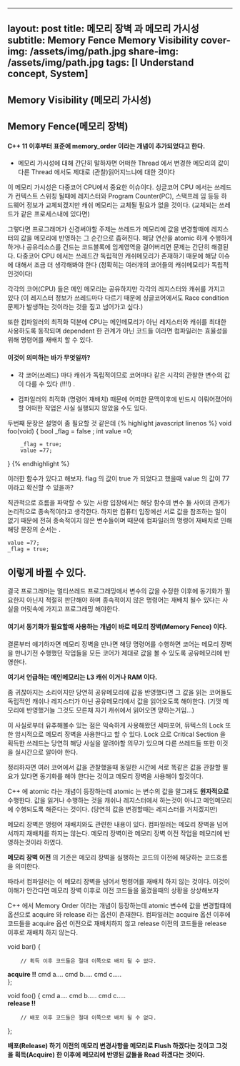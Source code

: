 
---
layout: post
title: 메모리 장벽 과 메모리 가시성
subtitle: Memory Fence Memory Visibility
cover-img: /assets/img/path.jpg
share-img: /assets/img/path.jpg
tags: [I Understand concept, System]
---

## Memory Visibility (메모리 가시성)
## Memory Fence(메모리 장벽)

#### C++ 11 이후부터 표준에 memory_order 이라는 개념이 추가되었다고 한다.

 * 메모리 가시성에 대해 간단히 말하자면 어떠한 Thread 에서 변경한 메모리의 값이 다른 Thread 에서도 제대로 (관찰)읽어지느냐에 대한 것이다

 이 메모리 가시성은 다중코어 CPU에서 중요한 이슈이다. 싱글코어 CPU 에서는 
 쓰레드가 컨텍스트 스위칭 될때에 레지스터와 Program Counter(PC), 스택프레 임 등등 하드웨어 정보가 교체되겠지만 캐쉬 메모리는 교체될 필요가 없을 것이다. (교체되는 쓰레드가 같은 프로세스내에 있다면)

  그렇다면 프로그래머가 신경써야할 주제는 쓰레드가 메모리에 값을 변경할때에 레지스터의 값을 메모리에 반영하는 그 순간으로 좁혀진다.
  해당 연산을 atomic 하게 수행하게 하거나 공유리소스를 건드는 코드블록에 임계영역을 걸어버리면 문제는 간단히 해결된다.
  다중코어 CPU 에서는 쓰레드간 독립적인 캐쉬메모리가 존재하기 때문에 해당 이슈에 대해서 조금 더 생각해봐야 한다 
 (정확히는 여러개의 코어들의 캐쉬메모리가 독립적인것이다)

 각각의 코어(CPU) 들은 메인 메모리는 공유하지만 각각의 레지스터와 캐쉬를 가지고 있다 (이 레지스터 정보가 쓰레드마다 다르기 때문에 싱글코어에서도 Race condition 문제가 발생하는 것이라는 것을 짚고 넘어가고 싶다.)

 또한 컴파일러의 최적화 덕분에 CPU는 메인메모리가 아닌 레지스터와 캐쉬를 최대한 사용하도록 동작되며 dependent 한 관계가 아닌 코드들 이라면 컴파일러는 효율성을 위해 명령어를 재배치 할 수 있다. 

 #### 이것이 의미하는 바가 무엇일까? 
* 각 코어(쓰레드) 마다 캐쉬가 독립적이므로 코어마다 같은 시각의 관찰한 변수의 값이 다를 수 있다 (!!!!) .

* 컴파일러의 최적화 (명령어 재배치) 때문에 어떠한 문맥이후에 반드시 이뤄어졌어야할 어떠한 작업은 사실 실행되지 않았을 수도 있다.

 두번째 문장은 설명이 좀 필요할 것 같은데
{% highlight javascript linenos %}
 void foo(void)
 {
		 bool _flag = false ;
		   int value =0;
		   
		_flag = true;
		value =77;
 }
{% endhighlight %}

이러한 함수가 있다고 해보자.
flag 의 값이 true 가 되었다고 했을때
value 의 값이 77이라고 확신할 수 있을까?

직관적으로 흐름을 파악할 수 있는 사람 입장에서는 해당 함수의 변수 둘 사이의 관계가 논리적으로 종속적이라고 생각한다. 하지만 컴퓨터 입장에선 서로 값을 참조하는 일이 없기 때문에 전혀 종속적이지 않은 변수들이며 때문에 컴파일러의 명령어 재배치로 인해 해당 문장의 순서는 .

	value =77;
    _flag = true;
## 이렇게 바뀔 수 있다.

결국 프로그래머는 멀티쓰레드 프로그래밍에서 변수의 값을 수정한 이후에 동기화가 필요한지 아닌지 적절히 판단해야 하며 종속적이지 않은 명령어는 재배치 될수 있다는 사실을 머릿속에 가지고 프로그래밍 해야한다.

#### 여기서 동기화가 필요할때 사용하는 개념이 바로  메모리 장벽(Memory Fence) 이다.

결론부터 얘기하자면 메모리 장벽을 만나면 해당 명령어를 수행하면 코어는 메모리 장벽을 만나기전 수행했던 작업들을 모든 코어가 제대로 값을 볼 수 있도록 공유메모리에 반영한다.

**여기서 언급하는 메인메모리는 L3 캐쉬 이거나 RAM 이다.**

좀 귀찮아지는 소리이지만 당연히 공유메모리에 값을 반영했다면 그 값을 읽는 코어들도 독립적인 캐쉬나 레지스터가 아닌 공유메모리에서 값을 읽어오도록 해야한다. (기껏 메모리에 반영했거늘 그것도 모른채 자기 캐쉬에서 읽어오면 망하는거임...)

이 사실로부터 유추해볼수 있는 점은 익숙하게 사용해왔던 세마포어, 뮤텍스의 Lock 또한 암시적으로 메모리 장벽을 사용한다고 할 수 있다.
Lock 으로 Critical Section 을 획득한 쓰레드는 당연히 해당 사실을 알려야할 의무가 있으며 다른 쓰레드들 또한 이것을 실시간으로 알아야 한다.

정리하자면 여러 코어에서 값을 관찰했을때 동일한 시간에 서로 똑같은 값을 관찰할 필요가 있다면 동기화를 해야 한다는 것이고 메모리 장벽을 사용해야 할것이다.

C++ 에 atomic 라는 개념이 등장하는데 
atomic 는 변수의 값을 말그래도 **원자적으로** 수행한다.  값을 읽거나 수행하는 것을 캐쉬나 레지스터에서 하는것이 아니고 메인메모리에 수행되도록 해준다는 것이다. (당연히 값을 변경할때는 레지스터를 거치겠지만)

메모리 장벽은 명령어 재배치와도 관련한 내용이 있다. 컴파일러는 메모리 장벽을 넘어서까지 재배치를 하지는 않는다.
메모리 장벽이란 메모리 장벽 이전 작업을 메모리에 반영하는것이라 하였다.

**메모리 장벽 이전** 의 기준은 메모리 장벽을 실행하는 코드의 이전에 해당하는 코드흐름을 의미한다.

따라서 컴파일러는 이 메모리 장벽을 넘어서 명령어를 재배치 하지 않는 것이다.
이것이 이해가 안간다면 메모리 장벽 이후로 이전 코드들을 옮겼을때의 상황을 상상해보자

C++ 에서 Memory Order 이라는 개념이 등장하는데 atomic 변수에 값을 변경할떄에 옵션으로 acquire 와 release 라는 옵션이 존재한다. 컴파일러는 acquire 옵션 이후에 코드들을 acquire 옵션 이전으로 재배치하지 않고
release 이전의 코드들을 release 이후로 재배치 하지 않는다.


void bar()
{

		// 획득 이후 코드들은 절대 이쪽으로 배치 될 수 없다.
**acquire !!** 
cmd a....
    cmd b.....
    cmd c.....	
};

void foo()
{
	cmd a....
    cmd b.....
    cmd c.....	
	**release !!** 

		// 배포 이후 코드들은 절대 이쪽으로 배치 될 수 없다.

};

**배포(Release) 하기 이전의 메모리 변경사항을 메모리로 Flush 하겠다는 것이고
그것을 획득(Acquire) 한 이후에 메모리에 반영된 값들을 Read 하겠다는 것이다.**




















 
		



 






